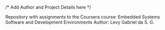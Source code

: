 /* Add Author and Project Details here */

Repository with assignments to the Coursera course: Embedded Systems Software and Development Environments
Author: Levy Gabriel da S. G.